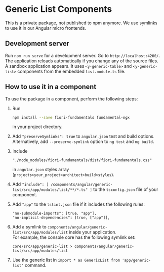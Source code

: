 # Generic List Components

This is a private package, not published to npm anymore. We use symlinks to use it in our Angular micro frontends.

## Development server

Run `npm run serve` for a development server. Go to `http://localhost:4200/`. The application reloads automatically if you change any of the source files.  
A sandbox application appears. It uses `<y-generic-table>` and `<y-generic-list>` components from the embedded `list.module.ts` file.

## How to use it in a component

To use the package in a component, perform the following steps:

1. Run

    ```bash
    npm install --save fiori-fundamentals fundamental-ngx
    ```

   in your project directory.

2. Add `"preserveSymlinks": true` to `angular.json` test and build options. Alternatively, add `--preserve-symlink` option to `ng test` and `ng build`.

3. Include

    ```
    "./node_modules/fiori-fundamentals/dist/fiori-fundamentals.css"
    ```

   in `angular.json` styles array (`projects>your_project>architect>build>styles`).

4. Add `"include": [ /components/angular/generic-list/src/app/modules/list/**/*.ts" ]` to  the `tsconfig.json` file of your component.

5. Add `"app"` to  the `tslint.json` file if it includes the following rules:

    ````
    "no-submodule-imports": [true, "app"],
    "no-implicit-dependencies": [true, ["app"]],
    ````

6. Add a symlink to `components/angular/generic-list/src/app/modules/list` inside your application.  
For example, the console core has the following symlink set:

    ```
    core/src/app/generic-list > components/angular/generic-list/src/app/modules/list
    ```

7. Use the generic list in `import * as GenericList from 'app/generic-list'` command.
